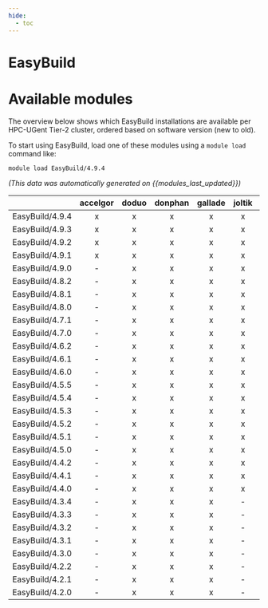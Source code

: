 ```yaml
---
hide:
  - toc
---
```


EasyBuild
=========

# Available modules


The overview below shows which EasyBuild installations are available per HPC-UGent Tier-2 cluster, ordered based on software version (new to old).

To start using EasyBuild, load one of these modules using a `module load` command like:

```shell
module load EasyBuild/4.9.4
```

*(This data was automatically generated on {{modules_last_updated}})*  

| |accelgor|doduo|donphan|gallade|joltik|shinx|
| :---: | :---: | :---: | :---: | :---: | :---: | :---: |
|EasyBuild/4.9.4|x|x|x|x|x|x|
|EasyBuild/4.9.3|x|x|x|x|x|x|
|EasyBuild/4.9.2|x|x|x|x|x|x|
|EasyBuild/4.9.1|x|x|x|x|x|x|
|EasyBuild/4.9.0|-|x|x|x|x|-|
|EasyBuild/4.8.2|-|x|x|x|x|-|
|EasyBuild/4.8.1|-|x|x|x|x|-|
|EasyBuild/4.8.0|-|x|x|x|x|-|
|EasyBuild/4.7.1|-|x|x|x|x|-|
|EasyBuild/4.7.0|-|x|x|x|x|-|
|EasyBuild/4.6.2|-|x|x|x|x|-|
|EasyBuild/4.6.1|-|x|x|x|x|-|
|EasyBuild/4.6.0|-|x|x|x|x|-|
|EasyBuild/4.5.5|-|x|x|x|x|-|
|EasyBuild/4.5.4|-|x|x|x|x|-|
|EasyBuild/4.5.3|-|x|x|x|x|-|
|EasyBuild/4.5.2|-|x|x|x|x|-|
|EasyBuild/4.5.1|-|x|x|x|x|-|
|EasyBuild/4.5.0|-|x|x|x|x|-|
|EasyBuild/4.4.2|-|x|x|x|x|-|
|EasyBuild/4.4.1|-|x|x|x|x|-|
|EasyBuild/4.4.0|-|x|x|x|x|-|
|EasyBuild/4.3.4|-|x|x|x|-|-|
|EasyBuild/4.3.3|-|x|x|x|-|-|
|EasyBuild/4.3.2|-|x|x|x|-|-|
|EasyBuild/4.3.1|-|x|x|x|-|-|
|EasyBuild/4.3.0|-|x|x|x|-|-|
|EasyBuild/4.2.2|-|x|x|x|-|-|
|EasyBuild/4.2.1|-|x|x|x|-|-|
|EasyBuild/4.2.0|-|x|x|x|-|-|
